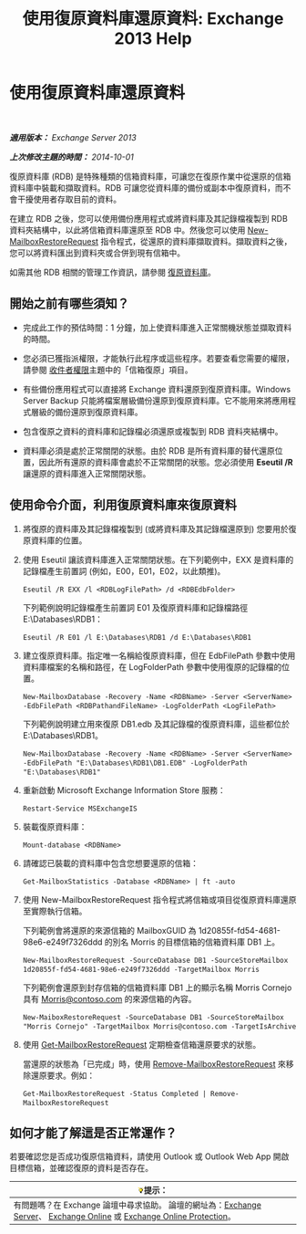 ﻿---
title: '使用復原資料庫還原資料: Exchange 2013 Help'
TOCTitle: 使用復原資料庫還原資料
ms:assetid: d64c18e7-16af-4bd8-a5c5-01206984d4d1
ms:mtpsurl: https://technet.microsoft.com/zh-tw/library/Ee332351(v=EXCHG.150)
ms:contentKeyID: 50474348
ms.date: 05/21/2018
mtps_version: v=EXCHG.150
ms.translationtype: MT
---

# 使用復原資料庫還原資料

 

_**適用版本：** Exchange Server 2013_

_**上次修改主題的時間：** 2014-10-01_

復原資料庫 (RDB) 是特殊種類的信箱資料庫，可讓您在復原作業中從還原的信箱資料庫中裝載和擷取資料。RDB 可讓您從資料庫的備份或副本中復原資料，而不會干擾使用者存取目前的資料。

在建立 RDB 之後，您可以使用備份應用程式或將資料庫及其記錄檔複製到 RDB 資料夾結構中，以此將信箱資料庫還原至 RDB 中。然後您可以使用 [New-MailboxRestoreRequest](https://technet.microsoft.com/zh-tw/library/ff829875\(v=exchg.150\)) 指令程式，從還原的資料庫擷取資料。擷取資料之後，您可以將資料匯出到資料夾或合併到現有信箱中。

如需其他 RDB 相關的管理工作資訊，請參閱 [復原資料庫](recovery-databases-exchange-2013-help.md)。

## 開始之前有哪些須知？

  - 完成此工作的預估時間：1 分鐘，加上使資料庫進入正常關機狀態並擷取資料的時間。

  - 您必須已獲指派權限，才能執行此程序或這些程序。若要查看您需要的權限，請參閱 [收件者權限](recipients-permissions-exchange-2013-help.md)主題中的「信箱復原」項目。

  - 有些備份應用程式可以直接將 Exchange 資料還原到復原資料庫。Windows Server Backup 只能將檔案層級備份還原到復原資料庫。它不能用來將應用程式層級的備份還原到復原資料庫。

  - 包含復原之資料的資料庫和記錄檔必須還原或複製到 RDB 資料夾結構中。

  - 資料庫必須是處於正常關閉的狀態。由於 RDB 是所有資料庫的替代還原位置，因此所有還原的資料庫會處於不正常關閉的狀態。您必須使用 **Eseutil /R** 讓還原的資料庫進入正常關閉狀態。

## 使用命令介面，利用復原資料庫來復原資料

1.  將復原的資料庫及其記錄檔複製到 (或將資料庫及其記錄檔還原到) 您要用於復原資料庫的位置。

2.  使用 Eseutil 讓該資料庫進入正常關閉狀態。在下列範例中，EXX 是資料庫的記錄檔產生前置詞 (例如，E00，E01，E02，以此類推)。
    
        Eseutil /R EXX /l <RDBLogFilePath> /d <RDBEdbFolder>
    
    下列範例說明記錄檔產生前置詞 E01 及復原資料庫和記錄檔路徑 E:\\Databases\\RDB1：
    
        Eseutil /R E01 /l E:\Databases\RDB1 /d E:\Databases\RDB1

3.  建立復原資料庫。指定唯一名稱給復原資料庫，但在 EdbFilePath 參數中使用資料庫檔案的名稱和路徑，在 LogFolderPath 參數中使用復原的記錄檔的位置。
    
        New-MailboxDatabase -Recovery -Name <RDBName> -Server <ServerName> -EdbFilePath <RDBPathandFileName> -LogFolderPath <LogFilePath>
    
    下列範例說明建立用來復原 DB1.edb 及其記錄檔的復原資料庫，這些都位於 E:\\Databases\\RDB1。
    
        New-MailboxDatabase -Recovery -Name <RDBName> -Server <ServerName> -EdbFilePath "E:\Databases\RDB1\DB1.EDB" -LogFolderPath "E:\Databases\RDB1"

4.  重新啟動 Microsoft Exchange Information Store 服務：
    
        Restart-Service MSExchangeIS

5.  裝載復原資料庫：
    
        Mount-database <RDBName>

6.  請確認已裝載的資料庫中包含您想要還原的信箱：
    
        Get-MailboxStatistics -Database <RDBName> | ft -auto

7.  使用 New-MailboxRestoreRequest 指令程式將信箱或項目從復原資料庫還原至實際執行信箱。
    
    下列範例會將還原的來源信箱的 MailboxGUID 為 1d20855f-fd54-4681-98e6-e249f7326ddd 的別名 Morris 的目標信箱的信箱資料庫 DB1 上。
    
        New-MailboxRestoreRequest -SourceDatabase DB1 -SourceStoreMailbox 1d20855f-fd54-4681-98e6-e249f7326ddd -TargetMailbox Morris
    
    下列範例會還原到封存信箱的信箱資料庫 DB1 上的顯示名稱 Morris Cornejo 具有 Morris@contoso.com 的來源信箱的內容。
    
        New-MaiboxRestoreRequest -SourceDatabase DB1 -SourceStoreMailbox "Morris Cornejo" -TargetMailbox Morris@contoso.com -TargetIsArchive

8.  使用 [Get-MailboxRestoreRequest](https://technet.microsoft.com/zh-tw/library/ff829907\(v=exchg.150\)) 定期檢查信箱還原要求的狀態。
    
    當還原的狀態為「已完成」時，使用 [Remove-MailboxRestoreRequest](https://technet.microsoft.com/zh-tw/library/ff829910\(v=exchg.150\)) 來移除還原要求。例如：
    
        Get-MailboxRestoreRequest -Status Completed | Remove-MailboxRestoreRequest

## 如何才能了解這是否正常運作？

若要確認您是否成功復原信箱資料，請使用 Outlook 或 Outlook Web App 開啟目標信箱，並確認復原的資料是否存在。

<table>
<thead>
<tr class="header">
<th><img src="images/Bb124558.tip(EXCHG.150).gif" title="提示" alt="提示" />提示：</th>
</tr>
</thead>
<tbody>
<tr class="odd">
<td>有問題嗎？在 Exchange 論壇中尋求協助。 論壇的網址為：<a href="https://go.microsoft.com/fwlink/p/?linkid=60612">Exchange Server</a>、 <a href="https://go.microsoft.com/fwlink/p/?linkid=267542">Exchange Online</a> 或 <a href="https://go.microsoft.com/fwlink/p/?linkid=285351">Exchange Online Protection</a>。</td>
</tr>
</tbody>
</table>

